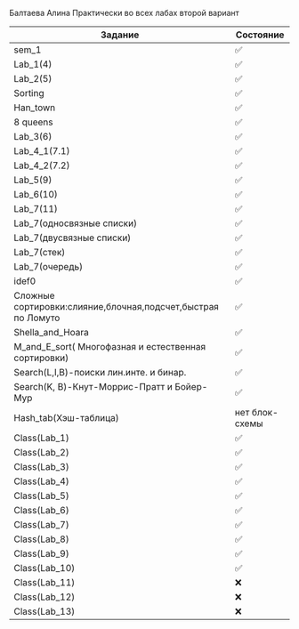 Балтаева Алина 
Практически во всех лабах второй вариант 

| Задание | Состояние |
| ------------- | ------------- |
|sem_1| :white_check_mark:|
| Lab_1(4) | :white_check_mark:|
| Lab_2(5) | :white_check_mark: |
| Sorting |:white_check_mark: |
| Han_town |:white_check_mark: |
|  8 queens|:white_check_mark:  |
| Lab_3(6) |:white_check_mark:  |
| Lab_4_1(7.1) |:white_check_mark:|
| Lab_4_2(7.2) |:white_check_mark:  |
| Lab_5(9) | :white_check_mark:|
| Lab_6(10) |:white_check_mark: |
| Lab_7(11) |:white_check_mark:  |
| Lab_7(односвязные списки) | :white_check_mark:|
| Lab_7(двусвязные списки) | :white_check_mark:|
| Lab_7(стек) | :white_check_mark: |
| Lab_7(очередь) |:white_check_mark:  |
| idef0|:white_check_mark:  |
| Сложные сортировки:слияние,блочная,подсчет,быстрая по Ломуто|:white_check_mark: |
| Shella_and_Hoara|:white_check_mark: |
|M_and_E_sort( Многофазная и естественная сортировки)|:white_check_mark:|
|Search(L,I,B)-поиски лин.инте. и бинар.| :white_check_mark: |
| Search(K, B)-Кнут-Моррис-Пратт и Бойер-Мур|:white_check_mark:  |
| Hash_tab(Хэш-таблица)|нет блок-схемы|
| Class(Lab_1)|:white_check_mark:|
| Class(Lab_2)|:white_check_mark:|
| Class(Lab_3)|:white_check_mark:  |
| Class(Lab_4)|:white_check_mark:  |
| Class(Lab_5)|:white_check_mark:|
| Class(Lab_6)|:white_check_mark:  |
| Class(Lab_7)|:white_check_mark:|
| Class(Lab_8)|:white_check_mark:|
| Class(Lab_9)|:white_check_mark: |
| Class(Lab_10)|:white_check_mark:|
| Class(Lab_11)|:x: |
| Class(Lab_12)|:x: |
| Class(Lab_13)|:x: |


